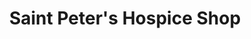 ---
title: "Saint Peter's Hospice Shop"
url: /bristol/saint-peters-hospice-shop-3/
shop: charity
---